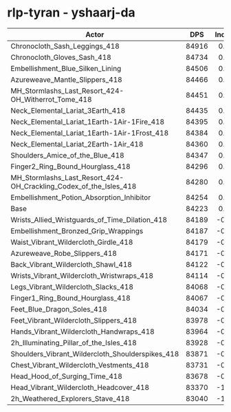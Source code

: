 # rlp-tyran - yshaarj-da
| Actor | DPS | Increase |
|---|:---:|:---:|
|Chronocloth_Sash_Leggings_418|84916|0.82%|
|Chronocloth_Gloves_Sash_418|84734|0.61%|
|Embellishment_Blue_Silken_Lining|84506|0.34%|
|Azureweave_Mantle_Slippers_418|84466|0.29%|
|MH_Stormlashs_Last_Resort_424-OH_Witherrot_Tome_418|84451|0.27%|
|Neck_Elemental_Lariat_3Earth_418|84435|0.25%|
|Neck_Elemental_Lariat_1Earth-1Air-1Fire_418|84395|0.20%|
|Neck_Elemental_Lariat_1Earth-1Air-1Frost_418|84384|0.19%|
|Neck_Elemental_Lariat_2Earth-1Air_418|84360|0.16%|
|Shoulders_Amice_of_the_Blue_418|84347|0.15%|
|Finger2_Ring_Bound_Hourglass_418|84296|0.09%|
|MH_Stormlashs_Last_Resort_424-OH_Crackling_Codex_of_the_Isles_418|84280|0.07%|
|Embellishment_Potion_Absorption_Inhibitor|84254|0.04%|
|Base|84223|0.00%|
|Wrists_Allied_Wristguards_of_Time_Dilation_418|84189|-0.04%|
|Embellishment_Bronzed_Grip_Wrappings|84187|-0.04%|
|Waist_Vibrant_Wildercloth_Girdle_418|84179|-0.05%|
|Azureweave_Robe_Slippers_418|84171|-0.06%|
|Back_Vibrant_Wildercloth_Shawl_418|84122|-0.12%|
|Wrists_Vibrant_Wildercloth_Wristwraps_418|84114|-0.13%|
|Legs_Vibrant_Wildercloth_Slacks_418|84068|-0.18%|
|Finger1_Ring_Bound_Hourglass_418|84067|-0.19%|
|Feet_Blue_Dragon_Soles_418|84034|-0.22%|
|Feet_Vibrant_Wildercloth_Slippers_418|83978|-0.29%|
|Hands_Vibrant_Wildercloth_Handwraps_418|83964|-0.31%|
|2h_Illuminating_Pillar_of_the_Isles_418|83928|-0.35%|
|Shoulders_Vibrant_Wildercloth_Shoulderspikes_418|83871|-0.42%|
|Chest_Vibrant_Wildercloth_Vestments_418|83731|-0.58%|
|Head_Hood_of_Surging_Time_418|83678|-0.65%|
|Head_Vibrant_Wildercloth_Headcover_418|83370|-1.01%|
|2h_Weathered_Explorers_Stave_418|83040|-1.40%|
